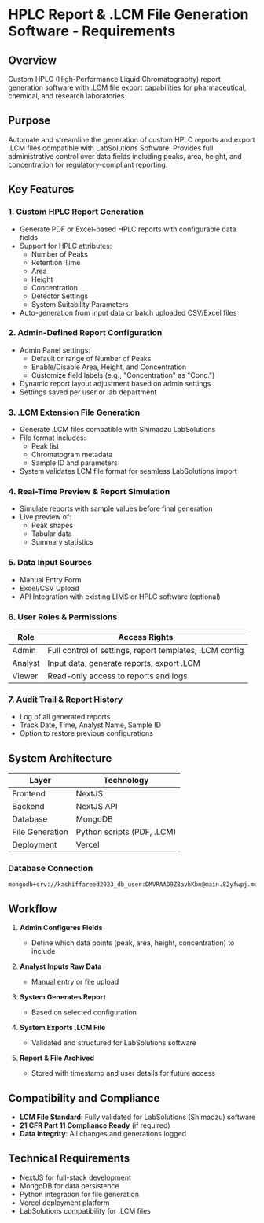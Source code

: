 # HPLC Report & .LCM File Generation Software - Requirements

## Overview

Custom HPLC (High-Performance Liquid Chromatography) report generation software with .LCM file export capabilities for pharmaceutical, chemical, and research laboratories.

## Purpose

Automate and streamline the generation of custom HPLC reports and export .LCM files compatible with LabSolutions Software. Provides full administrative control over data fields including peaks, area, height, and concentration for regulatory-compliant reporting.

## Key Features

### 1. Custom HPLC Report Generation
- Generate PDF or Excel-based HPLC reports with configurable data fields
- Support for HPLC attributes:
  - Number of Peaks
  - Retention Time
  - Area
  - Height
  - Concentration
  - Detector Settings
  - System Suitability Parameters
- Auto-generation from input data or batch uploaded CSV/Excel files

### 2. Admin-Defined Report Configuration
- Admin Panel settings:
  - Default or range of Number of Peaks
  - Enable/Disable Area, Height, and Concentration
  - Customize field labels (e.g., "Concentration" as "Conc.")
- Dynamic report layout adjustment based on admin settings
- Settings saved per user or lab department

### 3. .LCM Extension File Generation
- Generate .LCM files compatible with Shimadzu LabSolutions
- File format includes:
  - Peak list
  - Chromatogram metadata
  - Sample ID and parameters
- System validates LCM file format for seamless LabSolutions import

### 4. Real-Time Preview & Report Simulation
- Simulate reports with sample values before final generation
- Live preview of:
  - Peak shapes
  - Tabular data
  - Summary statistics

### 5. Data Input Sources
- Manual Entry Form
- Excel/CSV Upload
- API Integration with existing LIMS or HPLC software (optional)

### 6. User Roles & Permissions

| Role | Access Rights |
|------|---------------|
| Admin | Full control of settings, report templates, .LCM config |
| Analyst | Input data, generate reports, export .LCM |
| Viewer | Read-only access to reports and logs |

### 7. Audit Trail & Report History
- Log of all generated reports
- Track Date, Time, Analyst Name, Sample ID
- Option to restore previous configurations

## System Architecture

| Layer | Technology |
|-------|------------|
| Frontend | NextJS |
| Backend | NextJS API |
| Database | MongoDB |
| File Generation | Python scripts (PDF, .LCM) |
| Deployment | Vercel |

### Database Connection
```
mongodb+srv://kashiffareed2023_db_user:DMVRAAD9Z8avhKbn@main.82yfwpj.mongodb.net/
```

## Workflow

1. **Admin Configures Fields**
   - Define which data points (peak, area, height, concentration) to include

2. **Analyst Inputs Raw Data**
   - Manual entry or file upload

3. **System Generates Report**
   - Based on selected configuration

4. **System Exports .LCM File**
   - Validated and structured for LabSolutions software

5. **Report & File Archived**
   - Stored with timestamp and user details for future access

## Compatibility and Compliance

- **LCM File Standard**: Fully validated for LabSolutions (Shimadzu) software
- **21 CFR Part 11 Compliance Ready** (if required)
- **Data Integrity**: All changes and generations logged

## Technical Requirements

- NextJS for full-stack development
- MongoDB for data persistence
- Python integration for file generation
- Vercel deployment platform
- LabSolutions compatibility for .LCM files